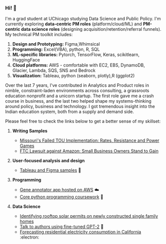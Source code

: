 ### Hi! 👋

I'm a grad student at UChicago studying Data Science and Public Policy. I'm currently exploring **data-centric PM roles** (platform/cloud/ML) and **PM-centric data science roles** (designing acquisition/retention/referral funnels). My technical PM toolkit includes:
 
 1. **Design and Prototyping:** Figma,Whimsical
 2. **Programming:** Excel(VBA), python, R, SQL
 3. **ML-specific libraries:** Pytorch, TensorFlow, Keras, scikitlearn, HuggingFace
 4. **Cloud platforms:** AWS - comfortable with EC2, EBS, DynamoDB, Glacier, Lambda, SQS, SNS and Bedrock
 5. **Visualization:** Tableau, python (seaborn, plotly),R (ggplot2) 

Over the last 7 years, I've contributed in Analytics and Product roles in nimble, constraint-laden environments across consulting, a grassroots education nonprofit and a unicorn startup. The first role gave me a crash course in business, and the last two helped shape my systems-thinking around policy, business and technology. I got tremendous insight into the Indian education system, both from a supply and demand side. 


Please feel free to check the links below to get a better sense of my skillset:

1. **Writing Samples**
   * [Missouri's Failed TOU Implementation: Rates, Resistance and Power Games](https://github.com/eshanprashar/writing-samples/blob/main/Missouri%20TOU%20Implementation-2023-24.pdf)
   * [FTC Lawsuit against Amazon: Small Business Owners Stand to Gain](https://github.com/eshanprashar/writing-samples/blob/main/Amazon%20FTC%20Lawsuit-2023.pdf)

3. **User-focused analysis and design**
   * [Tableau and Figma samples](https://github.com/eshanprashar/decks-and-designs/tree/main) 🎨

4. **Programming**
   * [Gene annotator app hosted on AWS](https://github.com/eshanprashar/cloud-annotator) ☁️
   * [Core python programming coursework](https://github.com/eshanprashar/capp-coursework/tree/main) 🐍
     
5. **Data Science**
   * [Identifying rooftop solar permits on newly constructed single family homes](https://github.com/eshanprashar/residential-solar)
   * [Talk to authors using fine-tuned GPT-2](https://github.com/eshanprashar/author-ai/tree/main) 🤖
   * [Forecasting residential electricity consumption in California](https://github.com/eshanprashar/energy-forecasting/tree/main) :electron:
